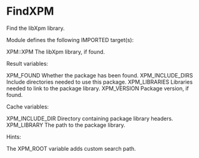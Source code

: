 # FindXPM

Find the libXpm library.

Module defines the following IMPORTED target(s):

  XPM::XPM
    The libXpm library, if found.

Result variables:

  XPM_FOUND
    Whether the package has been found.
  XPM_INCLUDE_DIRS
    Include directories needed to use this package.
  XPM_LIBRARIES
    Libraries needed to link to the package library.
  XPM_VERSION
    Package version, if found.

Cache variables:

  XPM_INCLUDE_DIR
    Directory containing package library headers.
  XPM_LIBRARY
    The path to the package library.

Hints:

  The XPM_ROOT variable adds custom search path.
